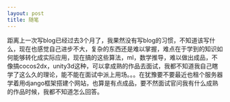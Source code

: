 ```yaml
---
layout: post
title: 随笔
---
```


距离上一次写blog已经过去3个月了，我果然没有写blog的习惯，不知道该写什么，现在也感觉自己进步不大，复杂的东西还是难以掌握，难点在于学到的知识如何能够转化成实际应用，现在搞的这些算法，ml，数学推导，难以做出成品，不像搞cocos2dx，unity3d这种，可以拿成熟的作品去面试，我都不知道我自己瞎学了这么久的理论，能不能在面试中派上用场。。。在犹豫要不要最近也租个服务器学着用django框架搭建个网站，也算是有点成品，要不然面试官问我有什么成熟的作品时候，我都不知道怎么回答。


